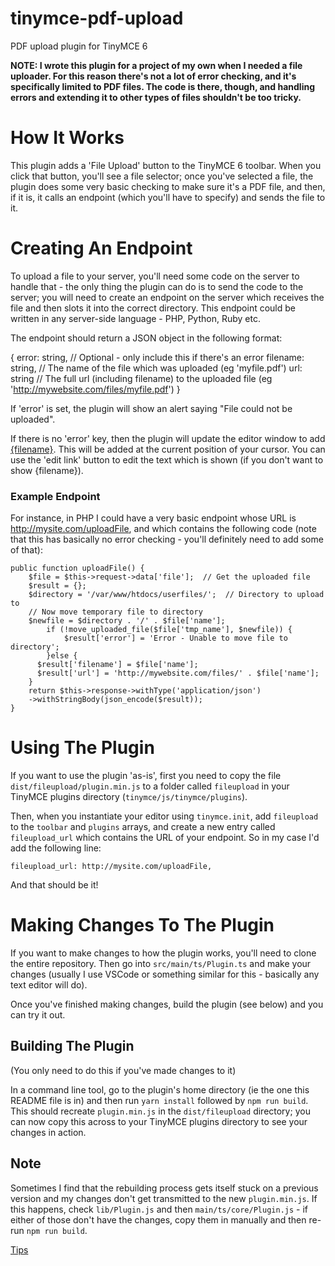 # tinymce-pdf-upload
PDF upload plugin for TinyMCE 6

__NOTE: I wrote this plugin for a project of my own when I needed a file uploader.  For this reason there's not a lot of error checking, and it's specifically limited to PDF files.  The code is there, though, and handling errors and extending it to other types of files shouldn't be too tricky.__

# How It Works
This plugin adds a 'File Upload' button to the TinyMCE 6 toolbar.  When you click that button, you'll see a file selector; once you've selected a file, the plugin does some very basic checking to make sure it's a PDF file, and then, if it is, it calls an endpoint (which you'll have to specify) and sends the file to it.

# Creating An Endpoint
To upload a file to your server, you'll need some code on the server to handle that - the only thing the plugin can do is to send the code to the server; you will need to create an endpoint on the server which receives the file and then slots it into the correct directory.  This endpoint could be written in any server-side language - PHP, Python, Ruby etc.

The endpoint should return a JSON object in the following format:

{
   error: string,     // Optional - only include this if there's an error
   filename: string,  // The name of the file which was uploaded (eg 'myfile.pdf')
   url: string        // The full url (including filename) to the uploaded file (eg 'http://mywebsite.com/files/myfile.pdf')
}

If 'error' is set, the plugin will show an alert saying "File could not be uploaded".

If there is no 'error' key, then the plugin will update the editor window to add <a href={$url}>{filename}</a>.  This will be added at the current position of your cursor.  You can use the 'edit link' button to edit the text which is shown (if you don't want to show {filename}).

### Example Endpoint ###
For instance, in PHP I could have a very basic endpoint whose URL is http://mysite.com/uploadFile, and which contains the following code (note that this has basically no error checking - you'll definitely need to add some of that):

    public function uploadFile() {
        $file = $this->request->data['file'];  // Get the uploaded file
        $result = {};
        $directory = '/var/www/htdocs/userfiles/';  // Directory to upload to
        // Now move temporary file to directory
        $newfile = $directory . '/' . $file['name'];
		    if (!move_uploaded_file($file['tmp_name'], $newfile)) {
			    $result['error'] = 'Error - Unable to move file to directory';
		    }else {
          $result['filename'] = $file['name'];
          $result['url'] = 'http://mywebsite.com/files/' . $file['name'];
        }
        return $this->response->withType('application/json')
        ->withStringBody(json_encode($result));
    }

# Using The Plugin #
If you want to use the plugin 'as-is', first you need to copy the file `dist/fileupload/plugin.min.js` to a folder called `fileupload` in your TinyMCE plugins directory (`tinymce/js/tinymce/plugins`).

Then, when you instantiate your editor using `tinymce.init`, add `fileupload` to the `toolbar` and `plugins` arrays, and create a new entry called `fileupload_url` which contains the URL of your endpoint.  So in my case I'd add the following line:

  `fileupload_url: http://mysite.com/uploadFile,`

And that should be it!

# Making Changes To The Plugin #
If you want to make changes to how the plugin works, you'll need to clone the entire repository.  Then go into `src/main/ts/Plugin.ts` and make your changes (usually I use VSCode or something similar for this - basically any text editor will do).

Once you've finished making changes, build the plugin (see below) and you can try it out.

## Building The Plugin ##
(You only need to do this if you've made changes to it)

In a command line tool, go to the plugin's home directory (ie the one this README file is in) and then run `yarn install` followed by `npm run build`.  This should recreate `plugin.min.js` in the `dist/fileupload` directory; you can now copy this across to your TinyMCE plugins directory to see your changes in action.

## Note ##
Sometimes I find that the rebuilding process gets itself stuck on a previous version and my changes don't get transmitted to the new `plugin.min.js`.  If this happens, check `lib/Plugin.js` and then `main/ts/core/Plugin.js` - if either of those don't have the changes, copy them in manually and then re-run `npm run build`.


[Tips](https://zink.tips/zwc.js?rid=64a5907d8933fb8ba1fbc38e&c=purple&t=XNO)
